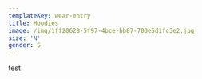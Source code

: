 ```yaml
---
templateKey: wear-entry
title: Hoodies
image: /img/1ff20628-5f97-4bce-bb87-700e5d1fc3e2.jpg
size: 'N'
gender: S
---
```


test
